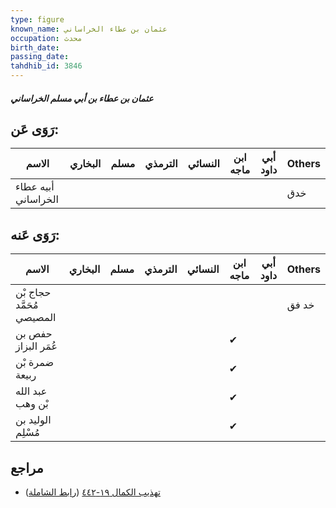 ```yaml
---
type: figure
known_name: عثمان بن عطاء الخراساني
occupation: محدث
birth_date:
passing_date:
tahdhib_id: 3846
---
```

##### عثمان بن عطاء بن أبي مسلم الخراساني

## رَوَى عَن:
| الاسم               | البخاري | مسلم | الترمذي | النسائي | ابن ماجه | أبي داود | Others |
| ------------------- | ------- | ---- | ------- | ------- | -------- | -------- | ------ |
| أبيه عطاء الخراساني |         |      |         |         |          |          | خدق    |
## رَوَى عَنه:
| الاسم                     | البخاري | مسلم | الترمذي | النسائي | ابن ماجه | أبي داود | Others |
| ------------------------- | ------- | ---- | ------- | ------- | -------- | -------- | ------ |
| حجاج بْن مُحَمَّد المصيصي |         |      |         |         |          |          | خد فق  |
| حفص بن عُمَر البزاز       |         |      |         |         | ✔        |          |        |
| ضمرة بْن ربيعة            |         |      |         |         | ✔        |          |        |
| عبد الله بْن وهب          |         |      |         |         | ✔        |          |        |
| الوليد بن مُسْلِم         |         |      |         |         | ✔        |          |        |
## مراجع
- [تهذيب الكمال ١٩-٤٤٢](obsidian://open?vault=Tahdhib-al-Kamal&file=Figures/٣٨٤٦-عثمان%20بن%20عطاء%20بن%20أبي%20مسلم%20الخراساني) ([رابط الشاملة](https://shamela.ws/book/3722/10016))